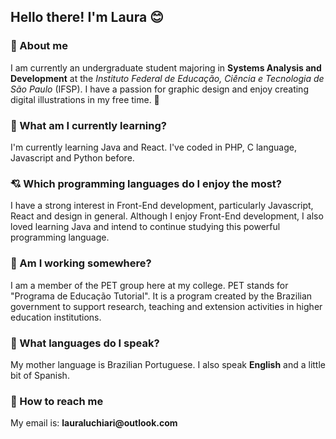 <h2> Hello there! I'm Laura 😊 </h2>

<h3> 💬 About me </h3>
<p> I am currently an undergraduate student majoring in <b>Systems Analysis and Development</b> at the <i>Instituto Federal de Educação, Ciência e Tecnologia de São Paulo</i> (IFSP). I have a passion for graphic design and enjoy creating digital illustrations in my free time. 💌 </p>

<h3> 📕 What am I currently learning? </h3>
<p> I'm currently learning Java and React. I've coded in PHP, C language, Javascript and Python before. </p>

<h3> 💘 Which programming languages do I enjoy the most? </h3>
<p> I have a strong interest in Front-End development, particularly Javascript, React and design in general. Although I enjoy Front-End development, I also loved learning Java and intend to continue studying this powerful programming language. </p>

<h3> 🎯 Am I working somewhere? </h3>
<p> I am a member of the PET group here at my college. PET stands for "Programa de Educação Tutorial". It is a program created by the Brazilian government to support research, teaching and extension activities in higher education institutions. </p>

<h3> 🍒 What languages do I speak? </h3>
<p> My mother language is Brazilian Portuguese. I also speak <b>English</b> and a little bit of Spanish. </p>

<h3> 📩 How to reach me </h3>
<p> My email is:
  <b>lauraluchiari@outlook.com</b> </p>
<!--
**lauraluch/lauraluch** is a ✨ _special_ ✨ repository because its `README.md` (this file) appears on your GitHub profile.

Here are some ideas to get you started:

- 🔭 I’m currently working on ...
- 🌱 I’m currently learning ...
- 👯 I’m looking to collaborate on ...
- 🤔 I’m looking for help with ...
- 💬 Ask me about ...
- 📫 How to reach me: ...
- 😄 Pronouns: ...
- ⚡ Fun fact: ...
-->
